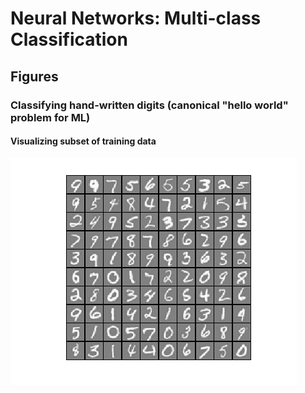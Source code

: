 # Neural Networks: Multi-class Classification
## Figures
### Classifying hand-written digits (canonical "hello world" problem for ML)
#### Visualizing subset of training data
![](visualizing_sub_training_data.png)
